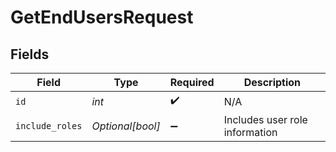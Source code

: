 # GetEndUsersRequest


## Fields

| Field                          | Type                           | Required                       | Description                    |
| ------------------------------ | ------------------------------ | ------------------------------ | ------------------------------ |
| `id`                           | *int*                          | :heavy_check_mark:             | N/A                            |
| `include_roles`                | *Optional[bool]*               | :heavy_minus_sign:             | Includes user role information |